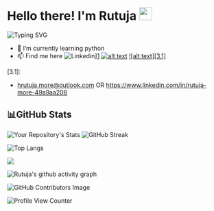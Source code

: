 <h1 style:"color:">Hello there! I'm Rutuja  <img src="https://raw.githubusercontent.com/MartinHeinz/MartinHeinz/master/wave.gif" width="30px"></h1>  

![Typing SVG](https://readme-typing-svg.herokuapp.com?font=DM+Sans&color=9E93DC&pause=1000&width=435&lines=I%E2%80%99m+interested+in+AI%2FML.;Always+learning!;Cloud+Enthusiast)

- 🌱 I’m currently learning python 
- 📫 Find me here
![Linkedin](https://user-images.githubusercontent.com/61185196/188269114-7717b97a-c841-4c26-b7a9-39e6eb9c622b.png)][1]
[![alt text][2.1]][2]
[![alt text][3.1]][3]

<!-- icons with padding -->

[1.1]: ![image](https://user-images.githubusercontent.com/61185196/188269114-7717b97a-c841-4c26-b7a9-39e6eb9c622b.png)
[2.1]: http://i.imgur.com/P3YfQoD.png (facebook icon with padding)
[3.1]:

[1]: https://www.linkedin.com/in/rutuja-more-49a9aa206
[2]: http://www.facebook.com/sednaoui
[3]: https://plus.google.com/+CarlSednaoui
(https://www.linkedin.com/in/rutuja-more-49a9aa206/)
-  hrutuja.more@outlook.com OR
   https://www.linkedin.com/in/rutuja-more-49a9aa206
   
 <h2>📊GitHub Stats</h2>

![Your Repository's Stats](https://github-readme-stats.vercel.app/api?username=hrutuja-m&show_icons=true&theme=tokyonight)    ![GitHub Streak](https://github-readme-streak-stats.herokuapp.com?user=hrutuja-m&theme=tokyonight)

![Top Langs](https://github-readme-stats.vercel.app/api/top-langs/?username=hrutuja-m&layout=compact&theme=tokyonight)

<a href="https://github.com/hrutuja-m/AI-Basketball-Analysis"> <img align="center" src="https://github-readme-stats.vercel.app/api/pin/?username=hrutuja-m&theme=tokyonight&repo=AI-Basketball-Analysis"/>
</a>  

![Rutuja's github activity graph](https://activity-graph.herokuapp.com/graph?username=hrutuja-m&theme=material-palenight)

![GitHub Contributors Image](https://contrib.rocks/image?repo=hrutuja-m/Rutuja-More )

![Profile View Counter](https://komarev.com/ghpvc/?username=hrutuja-m)
<!--  <a href="https://github.com/hrutuja-m/SAGE">
  <img align="center" src="https://github-readme-stats.vercel.app/api/pin/?username=hrutuja-m&repo=SAGE" />
</a>  -->
